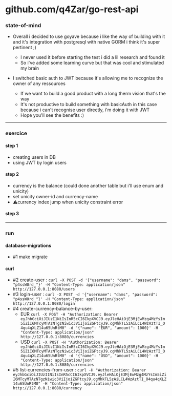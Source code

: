 # github.com/q4Zar/go-rest-api

### state-of-mind
- Overall i decided to use goyave because i like the way of building with it and it's integration with postgresql with native GORM i think it's super pertinent ;)
    - I never used it before starting the test i did a lil research and found it
    - So i've added some learning curve but that was cool and stimulated my brain

- I switched basic auth to JWT because it's allowing me to recognize the owner of any ressources
    - If we want to build a good product with a long therm vision that's the way
    - It's not productive to build something with basicAuth in this case because i can't recognise user directly, i'm doing it with JWT
    - Hope you'll see the benefits :)

---

### exercice

#### step 1 
- creating users in DB
- using JWT by login users

#### step 2
- currency is the balance (could done another table but i'll use enum and unicity)
- set unicity owner-id and currency-name 
- ⚠️currency index jump when unicity constraint error

#### step 3

---

### run

#### database-migrations
- #1 make migrate

#### curl
- #2 create-user : `curl -X POST -d '{"username": "dams", "password": "p4ssW0rd_"}' -H "Content-Type: application/json" http://127.0.0.1:8080/users`
- #3 login-user : `curl -X POST -d '{"username": "dams", "password": "p4ssW0rd_"}' -H "Content-Type: application/json" http://127.0.0.1:8080/login`
- #4 create-currency-balance-by-user: 
    - EUR `curl -X POST -H "Authorization: Bearer eyJhbGciOiJIUzI1NiIsInR5cCI6IkpXVCJ9.eyJleHAiOjE3MjEwMzg4MzYsIm5iZiI6MTcyMTAzNTgzNiwic3ViIjoiZGFtcyJ9.cgMhkTL5zAiLCL4WzAztTI_O4qu4qXLZ14u65UnRtM0" -d '{"name": "EUR", "amount": 1000}' -H "Content-Type: application/json" http://127.0.0.1:8080/currencies`
    - USD `curl -X POST -H "Authorization: Bearer eyJhbGciOiJIUzI1NiIsInR5cCI6IkpXVCJ9.eyJleHAiOjE3MjEwMzg4MzYsIm5iZiI6MTcyMTAzNTgzNiwic3ViIjoiZGFtcyJ9.cgMhkTL5zAiLCL4WzAztTI_O4qu4qXLZ14u65UnRtM0" -d '{"name": "USD", "amount": 1000}' -H "Content-Type: application/json" http://127.0.0.1:8080/currencies`
- #5 list-currencies-from-user : `curl -H "Authorization: Bearer eyJhbGciOiJIUzI1NiIsInR5cCI6IkpXVCJ9.eyJleHAiOjE3MjEwMzg4MzYsIm5iZiI6MTcyMTAzNTgzNiwic3ViIjoiZGFtcyJ9.cgMhkTL5zAiLCL4WzAztTI_O4qu4qXLZ14u65UnRtM0" -H "Content-Type: application/json" http://127.0.0.1:8080/currency`